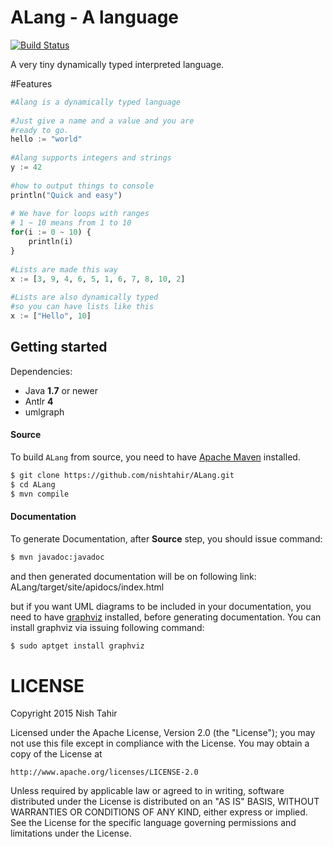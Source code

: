 ALang - A language
===================

[![Build Status](https://travis-ci.org/nishtahir/ALang.svg?branch=master)](https://travis-ci.org/nishtahir/ALang)

A very tiny dynamically typed interpreted language.

#Features
~~~ python
#Alang is a dynamically typed language
    
#Just give a name and a value and you are
#ready to go.
hello := "world"
    
#Alang supports integers and strings
y := 42
    
#how to output things to console
println("Quick and easy")
    
# We have for loops with ranges
# 1 ~ 10 means from 1 to 10
for(i := 0 ~ 10) {
    println(i)
}
    
#Lists are made this way
x := [3, 9, 4, 6, 5, 1, 6, 7, 8, 10, 2]
    
#Lists are also dynamically typed
#so you can have lists like this
x := ["Hello", 10]
~~~

Getting started
---------------

Dependencies:

* Java **1.7** or newer
* Antlr **4**
* umlgraph

#### Source

To build `ALang` from source, you need to have [Apache Maven](https://maven.apache.org) installed.

~~~ sh
$ git clone https://github.com/nishtahir/ALang.git
$ cd ALang
$ mvn compile
~~~

#### Documentation
To generate Documentation, after **Source** step, you should issue command: 
~~~ sh
$ mvn javadoc:javadoc
~~~
and then generated documentation will be on following link: ALang/target/site/apidocs/index.html

but if you want UML diagrams to be included in your documentation, you need to have [graphviz](http://www.graphviz.org/) installed, before generating documentation. You can install graphviz via issuing following command: 
~~~ sh 
$ sudo aptget install graphviz
~~~


LICENSE
=======

Copyright 2015 Nish Tahir

Licensed under the Apache License, Version 2.0 (the "License");
you may not use this file except in compliance with the License.
You may obtain a copy of the License at

    http://www.apache.org/licenses/LICENSE-2.0

Unless required by applicable law or agreed to in writing, software
distributed under the License is distributed on an "AS IS" BASIS,
WITHOUT WARRANTIES OR CONDITIONS OF ANY KIND, either express or implied.
See the License for the specific language governing permissions and
limitations under the License.
